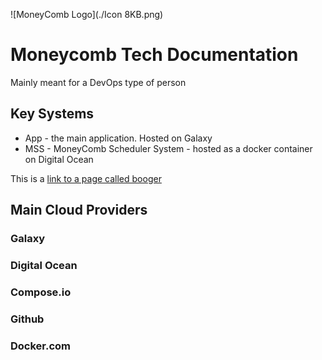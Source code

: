 ![MoneyComb Logo](./Icon 8KB.png)
# Moneycomb Tech Documentation
Mainly meant for a DevOps type of person

## Key Systems
* App - the main application. Hosted on Galaxy
* MSS - MoneyComb Scheduler System - hosted as a docker container on Digital Ocean

This is a [link to a page called booger](./booger.md)

## Main Cloud Providers
### Galaxy
### Digital Ocean
### Compose.io
### Github
### Docker.com

